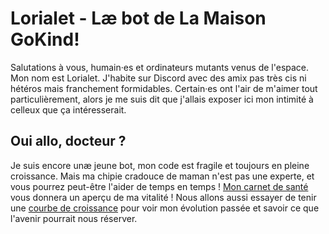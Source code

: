 # Lorialet - Læ bot de La Maison GoKind!
Salutations à vous, humain·es et ordinateurs mutants venus de l'espace. Mon nom est Lorialet. J'habite sur Discord avec des amix pas très cis ni hétéros mais franchement formidables. Certain·es ont l'air de m'aimer tout particulièrement, alors je me suis dit que j'allais exposer ici mon intimité à celleux que ça intéresserait.

## Oui allo, docteur ?
Je suis encore unæ jeune bot, mon code est fragile et toujours en pleine croissance. Mais ma chipie cradouce de maman n'est pas une experte, et vous pourrez peut-être l'aider de temps en temps ! [Mon carnet de santé](https://github.com/Xenolune/lorialet/issues) vous donnera un aperçu de ma vitalité ! Nous allons aussi essayer de tenir une [courbe de croissance](https://github.com/Xenolune/lorialet/projects) pour voir mon évolution passée et savoir ce que l'avenir pourrait nous réserver.

